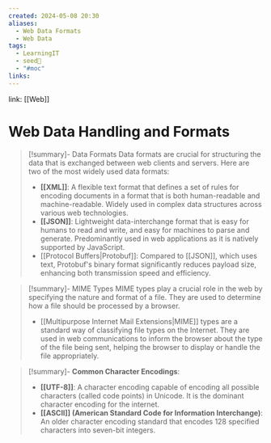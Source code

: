 ```yaml
---
created: 2024-05-08 20:30
aliases:
  - Web Data Formats
  - Web Data
tags:
  - LearningIT
  - seed🌱
  - "#moc"
links:
---
```


link: [[Web]]

# Web Data Handling and Formats


> [!summary]- Data Formats
> Data formats are crucial for structuring the data that is exchanged between web clients and servers. Here are two of the most widely used data formats:
>
> - **[[XML]]**: A flexible text format that defines a set of rules for encoding documents in a format that is both human-readable and machine-readable. Widely used in complex data structures across various web technologies.
> - **[[JSON]]**: Lightweight data-interchange format that is easy for humans to read and write, and easy for machines to parse and generate. Predominantly used in web applications as it is natively supported by JavaScript.
> - [[Protocol Buffers|Protobuf]]: Compared to [[JSON]], which uses text, Protobuf's binary format significantly reduces payload size, enhancing both transmission speed and efficiency.


> [!summary]- MIME Types
> MIME types play a crucial role in the web by specifying the nature and format of a file. They are used to determine how a file should be processed by a browser.
> 
> - [[Multipurpose Internet Mail Extensions|MIME]] types are a standard way of classifying file types on the Internet. They are used in web communications to inform the browser about the type of the file being sent, helping the browser to display or handle the file appropriately.
> 


> [!summary]- **Common Character Encodings**:
> - **[[UTF-8]]**: A character encoding capable of encoding all possible characters (called code points) in Unicode. It is the dominant character encoding for the internet.
> - **[[ASCII]] (American Standard Code for Information Interchange)**: An older character encoding standard that encodes 128 specified characters into seven-bit integers. 
